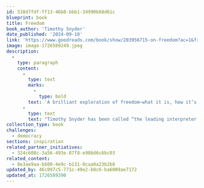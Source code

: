 ```yaml
---
id: 538d7fdf-ff13-46b8-bbb1-34990b68d61c
blueprint: book
title: Freedom
book_author: 'Timothy Snyder'
date_published: '2024-09-10'
link: 'https://www.goodreads.com/book/show/203956715-on-freedom?ac=1&from_search=true&qid=7kXTiJyGD5&rank=1'
image: image-1726589249.jpeg
description:
  -
    type: paragraph
    content:
      -
        type: text
        marks:
          -
            type: bold
        text: 'A brilliant exploration of freedom—what it is, how it’s been misunderstood, and why it’s our only chance for survival—by the acclaimed Yale historian and author of the #1 New York Times bestseller On Tyranny'
      -
        type: text
        text: "Timothy Snyder has been called “the leading interpreter of our dark times.” As a historian, he has given us startling reinterpretations of political collapse and mass killing. As a public intellectual, he has turned that knowledge toward counsel and prediction, working against authoritarianism here and abroad. His book On Tyranny has inspired millions around the world to fight for freedom. Now, in this tour de force of political philosophy, he helps us see exactly what we’re fighting for.Freedom is the great American commitment, but as Snyder argues, we have lost sight of what it means—and this is leading us into crisis. Too many of us look at freedom as the absence of state We think we're free if we can do and say as we please, and protect ourselves from government overreach. But true freedom isn’t so much freedom from, as freedom to—the freedom to thrive, to take risks for futures we choose by working together. Freedom is the value that makes all other values possible.On Freedom takes us on a thrilling intellectual journey. Drawing on the work of philosophers and political dissidents, conversations with contemporary thinkers, and his own experiences coming of age in a time of American exceptionalism, Snyder identifies the practices and attitudes—the habits of mind—that will allow us to design a government in which we and future generations can flourish. We come to appreciate the importance of traditions (championed by the right) but also the role of institutions (the purview of the left). Intimate yet ambitious, this book helps forge a new consensus rooted in a politics of abundance, generosity, and grace"
collection_type: book
challenges:
  - democracy
sections: inspiration
related_partner_initiatives:
  - 324c608c-3a56-493e-87f8-e986d6c6bc03
related_content:
  - 8e3ae9aa-bb00-4e9c-b131-0caa0a23b2b8
updated_by: 46c097c5-771c-49e2-b8c6-ba6009ae7172
updated_at: 1726589390
---
```

